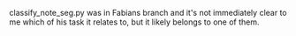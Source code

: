 classify_note_seg.py was in Fabians branch and it's not immediately clear to me which of his task it relates to, but it likely belongs to one of them.
